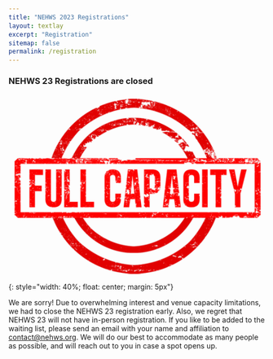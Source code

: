 ```yaml
---
title: "NEHWS 2023 Registrations"
layout: textlay
excerpt: "Registration"
sitemap: false
permalink: /registration
---
```


### **NEHWS 23 Registrations are closed** ###

![](../images/closed.png){: style="width: 40%; float: center; margin: 5px"}

We are sorry! Due to overwhelming interest and venue capacity
limitations, we had to close the NEHWS 23 registration early. Also, we
regret that NEHWS 23 will not have in-person registration.
If you like to be added to the waiting list, please send an email with
your name and affiliation to
[contact@nehws.org](mailto:contact@nehws.org). We will do our best to
accommodate as many people as possible, and will reach out to you in
case a spot opens up.

